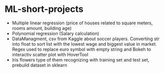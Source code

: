 # ML-short-projects
- Multiple linear regression (price of houses related to square meters, rooms amount, building age)
- Polynomial regression (Salary calculation)
- DataManagment, csv from Kaggle about soccer players. Converting str into float to sort list with the lowest wage and biggest value in market. Regex used to replace euro symbol with empty string and Bokeh to interactiv scatter plot with HoverTool
- Iris flowers type of them recognizing with training set and test set, prebuild dataset in sklearn
 
